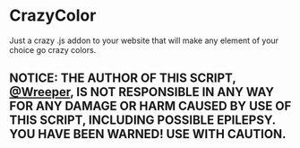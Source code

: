 # CrazyColor
Just a crazy .js addon to your website that will make any element of your choice go crazy colors.
## NOTICE: THE AUTHOR OF THIS SCRIPT, <a href='https://github.com/Wreeper/'>@Wreeper</a>, IS NOT RESPONSIBLE IN ANY WAY FOR ANY DAMAGE OR HARM CAUSED BY USE OF THIS SCRIPT, INCLUDING POSSIBLE EPILEPSY. YOU HAVE BEEN WARNED! USE WITH CAUTION.
